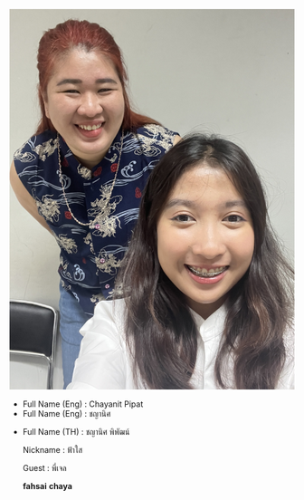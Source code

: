 ![alt text for screen readers](/image_73596191.JPG "Text to show on mouseover")
<p><ul>
  <li>Full Name (Eng) : Chayanit Pipat</li>
  <li>Full Name (Eng) : ชญานิศ</li>
</ul></p>
<p><ul><li>Full Name (TH) : ชญานิศ พิพัฒน์</p>
<p>Nickname : ฟ้าใส</p>
<p>Guest : พี่เจล</p>

**fahsai**
**chaya**
